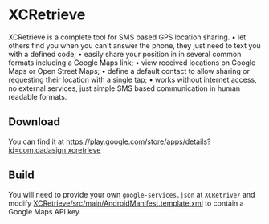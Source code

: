 # XCRetrieve
XCRetrieve is a complete tool for SMS based GPS location sharing.
• let others find you when you can't answer the phone, they just need to text you with a defined code;
• easily share your position in in several common formats including a Google Maps link;
• view received locations on Google Maps or Open Street Maps;
• define a default contact to allow sharing or requesting their location with a single tap;
• works without internet access, no external services, just simple SMS based communication in human readable formats.

## Download
You can find it at https://play.google.com/store/apps/details?id=com.dadasign.xcretrieve

## Build
You will need to provide your own `google-services.json` at `XCRetrive/` and modify 
[XCRetrieve/src/main/AndroidManifest.template.xml](https://github.com/dadasign/xcretrieve/blob/master/XCRetrieve/src/main/AndroidManifest.template.xml)
to contain a Google Maps API key.
